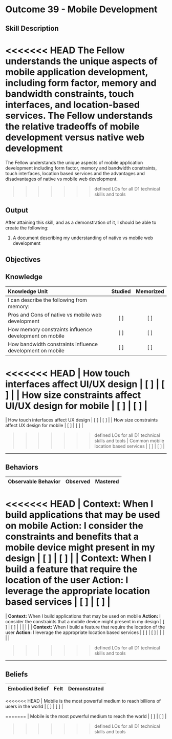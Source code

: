 # Outcome 39 - Mobile Development

**Skill Description**
----------
<<<<<<< HEAD
The Fellow understands the unique aspects of mobile application development, including form factor, memory and bandwidth constraints, touch interfaces, and location-based services. The Fellow understands the relative tradeoffs of mobile development versus native web development
=======
The Fellow understands the unique aspects of mobile application development including form factor, memory and bandwidth constraints, touch interfaces, location based services and the advantages and disadvantages of native vs mobile web development.
>>>>>>> defined LOs for all D1 technical skills and tools

**Output**
----------
After attaining this skill, and as a demonstration of it, I should be able to create the following:

1.  A document describing my understanding of native vs mobile web development



**Objectives**
----------
## **Knowledge**


| Knowledge Unit   |      Studied      | Memorized |
|:-------------|:------------------:|:--------:|
| I can describe the following from memory: | | |
| Pros and Cons of native vs mobile web development | [ ] | [ ]  |
| How memory constraints influence development on mobile | [ ] | [ ]  |
| How bandwidth constraints influence development on mobile | [ ] | [ ]  |
<<<<<<< HEAD
| How touch interfaces affect UI/UX design | [ ] | [ ]  |
| How size constraints affect UI/UX design for mobile | [ ] | [ ]  |
=======
| How touch interfaces affect UX design | [ ] | [ ]  |
| How size constraints affect UX design for mobile | [ ] | [ ]  |
>>>>>>> defined LOs for all D1 technical skills and tools
| Common mobile location based services | [ ] | [ ]  |



----------


## **Behaviors**

| Observable Behavior   |      Observed      | Mastered |
|:-------------|:------------------:|:--------:|
<<<<<<< HEAD
| **Context:** When I build applications that may be used on mobile **Action:** I consider the constraints and benefits that a mobile device might present in my design | [ ] | [ ] |
| **Context:** When I build a feature that require the location of the user **Action:** I leverage the appropriate location based services | [ ] | [ ] |
=======
| **Context:** When I build applications that may be used on mobile **Action:** I consider the constraints that a mobile device might present in my design | [ ] | [ ] |
| | | |
| **Context:** When I build a feature that require the location of the user **Action:** I leverage the appropriate location based services | [ ] | [ ] |
| | | |
>>>>>>> defined LOs for all D1 technical skills and tools


----------


## **Beliefs**


| Embodied Belief   |      Felt      | Demonstrated |
|:-------------|:------------------:|:--------:|
<<<<<<< HEAD
| Mobile is the most powerful medium to reach billions of users in the world | [ ] | [ ] |

=======
| Mobile is the most powerful medium to reach the world | [ ] | [ ] |
>>>>>>> defined LOs for all D1 technical skills and tools

